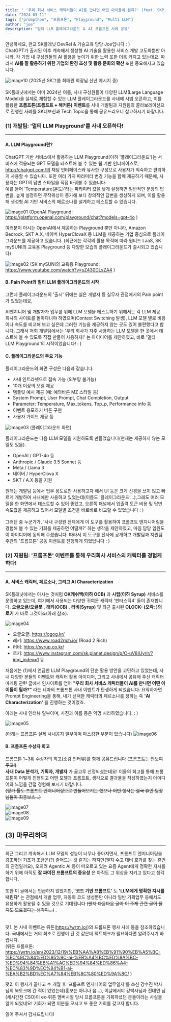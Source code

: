 ```yaml
---
title: " '우리 회사 서비스 캐릭터들이 AI를 만나면 어떤 아이들이 될까?' (feat. SKP 멀티 LLM 플레이그라운드 ＆ AI 프롬프톤 사례 공유)" 
date: "2024-03-11"
tags: ["prompthon", "프롬프톤", "Playground", "Multi LLM"]
author: "joe"
description: "멀티 LLM 플레이그라운드 ＆ AI 프롬프톤 사례 공유" 
---
```


안녕하세요, 판교 SK플래닛 DevRel & 기술교육 담당 Joe입니다 : )
</br>
ChatGPT가 출시된 이후 계속해서 생성형 AI 기술을 활용한 서비스 개발 고도화뿐만 아니라, 각 기업 내 구성원들의 AI 활용을 높이기 위한 노력 또한 더욱 커지고 있는데요.
따라서 **AI를 잘 활용하기 위한 기업의 환경 조성 및 활용 문화의 확산** 또한 중요해지고 있습니다. 

![image10](./image10.png)
(2025년 SK그룹 최태원 회장님 신년 메시지 중)
</br></br>
SK플래닛에서는 이미 2024년 여름, 사내 구성원들이 다양한 LLM(Large Language Model)을 실제로 체험할 수 있는 LLM 플레이그라운드를 사내에 시범 오픈하고,
이를 활용한 **프롬프톤(프롬프트 + 해커톤) 이벤트**를 사내 개발팀과 지원팀의 콜라보레이션으로 진행한 사례를 SK데보션과 Tech Topic을 통해 공유드리오니 참고하시기 바랍니다.
</br>

### (1) 개발팀: '멀티 LLM Playground'를 사내 오픈하다!
---

#### A. LLM Playground란?  

ChatGPT 기반 서비스에서 활용하는 LLM Playground(이하 '플레이그라운드')는 서비스에 적용되는 GPT 모델을 테스트해 볼 수 있는 웹 기반 인터페이스로, http://chatgpt.com/의 채팅 인터페이스와 유사한 구성으로 사용자가 익숙하고 편리하게 사용할 수 있습니다. 또한 여러 가지 파라미터 변경 기능을 함께 제공하기 때문에, 사용자는 GPT의 답변 스타일을 직접 바꿔볼 수 있습니다.
</br>
예를 들어 'Temperature(온도)'라는 파라미터 값을 낮게 설정하면 일반적인 문장의 답변을, 높게 설정하면 무작위성이 증가해 보다 창의적인 답변을 생성하게 되며, 이를 활용해 생성형 AI 기반 서비스의 페르소나를 설계하고 테스트할 수 있습니다.

![image01](./image01.png)
(OpenAI Playground: https://platform.openai.com/playground/chat?models=gpt-4o )


여러분이 아시는 OpenAI에서 제공하는 Playground 뿐만 아니라, Amazon Bedrock, SKT A.X, 네이버 HyperClovaX 등 LLM을 제공하는 기업 중심으로 플레이그라운드를 제공하고 있습니다. 
(최근에는 각각의 활용 목적에 따라 원티드 LaaS, SK mySUNI의 교육용 Playground 등 다양한 모습의 플레이그라운드가 출시되고 있습니다)

![image02](./image02.png)
(SK mySUNI의 교육용 Playground: https://www.youtube.com/watch?v=sZ430DLsZA4 )

#### B. Pain Point와 멀티 LLM 플레이그라운드의 시작

그런데 플레이그라운드의 '출시' 뒤에는 실은 개발자 등 실무자 관점에서의 Pain point가 있었는데요,

AI엔지니어 및 개발자가 업무를 위해 LLM 모델을 테스트하기 위해서는 각 LLM 제공 회사의 사이트를 돌아다녀야 하였으며(Context Switching 발생), LLM 모델 별로 비용이나 속도를 비교해 보고 싶은데 그러한 기능을 제공하지 않는 곳도 있어 불편했다고 합니다. 그래서 저희 개발팀에서는 '우리 회사가 자주 사용하는 LLM 모델을 한 곳에서 테스트해 볼 수 있도록 직접 만들어 사용하자!' 는 아이디어를 제안하였고, 바로 '멀티 LLM Playground'의 시작이었습니다! : )

#### C. 플레이그라운드의 주요 기능

플레이그라운드의 화면 구성은 다음과 같습니다.

* 사내 인트라넷으로 접속 가능 (외부망 불가능)
* 10개 이상의 모델 제공
* 템플릿 예시 제공 (예: 예의바른 MZ 스타일 등)
* System Prompt, User Prompt, Chat Completion, Output
* Parameter: Temperature, Max_tokens, Top_p, Performance info 등
* 이벤트 응모하기 버튼 구현
* 사용자 가이드 제공 등

![image03](./image03.png)
(플레이그라운드 화면)

플레이그라운드는 다음 LLM 모델을 지원하도록 만들었습니다(현재는 제공하지 않는 모델도 있음).

* OpenAI / GPT-4o 등
* Anthropic / Claude 3.5 Sonnet 등
* Meta / Llama 3
* 네이버 / HyperClova X
* SKT / A.X 등을 지원

원래는 개발팀 등에서 업무 용도로만 사용하고자 해서 UI 등은 크게 신경을 쓰지 않고 빠르게 개발하여 사내에만 사용하고 있었는데(이름도 '플레이그라운드'...),그래도 여러 모델을 한 화면에서 테스트할 수 있어 좋았고, 오른쪽 패널에서 입출력 토큰 비용 및 답변 속도값을 제공하고 있어서 모델별 조건을 바로바로 비교할 수 있었습니다 : )
</br>
</br>
그러던 중 누군가가, '사내 구성원 전체에게 이 도구를 활용하여 프롬프트 엔지니어링을 경험해 볼 수 있는 기회를 제공하면 어떨까?' 하는 생각을 제안하였고, 마침 담당 임원도 이 아이디어에 동의해 주셨습니다. 따라서 이 도구를 전사에 공개하고 개발팀과 지원팀 주관의 '프롬프톤' 공동 이벤트를 진행하게 되었답니다 : )

### (2) 지원팀: '프롬프톤' 이벤트를 통해 우리회사 서비스의 캐릭터를 경험케 하다! 
---
#### A. 서비스 캐릭터, 페르소나, 그리고 AI Characterization
SK플래닛에서는 아시는 것처럼 **OK캐쉬백(이하 OCB)** 과 **시럽(이하 Syrup)** 서비스를 운영하고 있는데, 여기에서 사용되는 다양한 귀여운 캐릭터 '판타스틱4' 들이 존재합니다. **오글오글/오글봇** , **래키(OCB)** , **러비(Syrup)** 및 최근 출시된 **OLOCK: (오락: )의 로키** 가 바로 그것이죠(아래 참조).

![image04](./image04.png)

* 오글오글: https://ogog.kr/
* 래키: https://www.road2rich.io/ (Road 2 Rich)
* 러비: https://syrup.co.kr/
* 로키: https://www.instagram.com/sk.planet.design/p/C-uV8IUyrlr/?img_index=1 등

처음에는 (1)에서 언급한 LLM Playground의 단순 활용 방안을 고민하고 있었는데, 사내 다양한 분들의 이벤트와 캐릭터 활용 아이디어, 그리고 사내에서 공유해 주신 캐릭터 마케팅 관련 글에서 인사이트를 얻어 **"우리 회사 서비스 캐릭터들이 AI를 만나면 어떤 아이들이 될까?"** 라는 테마의 프롬프톤 사내 이벤트가 탄생하게 되었습니다. 요약하자면 Prompt Engineering을 통해, 내가 선택한 캐릭터의 페르소나를 정하는 즉 **'AI Characterization'** 을 진행하는 것이었죠. 

아래는 사내 인터뷰 일부이며, 사진과 이름 등은 익명 처리하였습니다. : ) 

![image05](./image05.png)

(아래는 프롬프톤 실제 사내공지 일부이며 마스킹한 부분이 있습니다)
![image06](./image06.png)

#### B. 프롬프톤 수상자 회고

프롬프톤 1~3위 수상자의 회고(소감 인터뷰)를 함께 공유드립니다 ~~(프롬프트는 안보여주고!)~~
</br>
**사내 Data 분석가, 기획자, 개발자** 가 골고루 선정되셨는데요! 
이들의 회고를 통해 프롬프톤이 어떻게 진행되고 어떤 모델과 프롬프트, 생각으로 결과물을 작성하였는지 아이디어와 느낌을 간접 경험해 보시기 바랍니다. 
</br>
~~(평가 툴도 프롬프트 엔지니어링으로 만들어보기는 했으나 이번 행사는 결국 휴먼 팀장님들이 최종보스...)~~

![image07](./image07.png)
</br>
![image08](./image08.png)
</br>
![image09](./image09.png)


## (3) 마무리하며
---
최근 그리고 계속해서 LLM 모델의 성능이 너무나 좋아지면서, 프롬프트 엔지니어링을 강조하던 기조가 조금은(?) 줄어드는 것 같기는 하지만(웬지 수고 대비 효과를 찾는 휴먼의 관점일까요), 오히려 Agentic AI 등이 떠오르고 있는 요즘 Agent에게 정확한 지시를 하기 위해 아직도 **잘 짜여진 프롬프트의 중요성** 은 아직도 그 위상을 지키고 있다고 생각합니다. 
</br></br>
또한 이 글에서는 언급하지 않았지만, **'코드 기반 프롬프트'** 도 **'LLM에게 명확한 지시를 내린다'** 는 관점에서 개발 업무, 자동화 코드 생성뿐만 아니라 일반 기획업무 등에서도 유용하게 활용될 수 있을 것으로 기대됩니다 ~~(웬지 다음다음 글이 이 주제 관련 글이 될지도 모르겠다는 생각이...)~~ . 
</br></br></br>
덧1. 본 사내 이벤트는 뤼튼(https://wrtn.io/)의 프롬프톤 행사 사례 등을 참조하였습니다. 국내에서는 거의 최초로 진행이 된 것 같은데 팩트체크가 필요하다면 알려주시기 바랍니다. 
</br>
(뤼튼 프롬프톤: https://wrtn.io/en/2023/12/19/%EB%AA%A8%EB%91%90%EB%A5%BC-%EC%9C%84%ED%95%9C-ai-%EB%A4%BC%ED%8A%BC-%ED%94%84%EB%A1%AC%ED%94%84%ED%86%A4-%EC%83%9D%EC%84%B1-ai-%EA%B2%BD%EC%A7%84%EB%8C%80%ED%9A%8C/ )

덧2. 이 행사가 끝나고 수 개월 후 '프롬프트 엔지니어의 업무일지'를 쓰신 강수진 박사님의 북토크에 간 적이 있었는데(홍보는 아니나 음...), 이날에서야 강박사님과 진대연 님(세시간전 CSO)이 ex-뤼튼 멤버시절 당시 프롬프톤을 기획하셨던 분들이라는 사실을 알게 되었네요! 기회가 되면 이분들 모시고 또 좋은 기회를 갖고자 합니다. 

읽어 주셔서 감사드립니다! 
